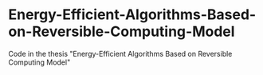 # Energy-Efficient-Algorithms-Based-on-Reversible-Computing-Model
Code in the thesis "Energy-Efficient Algorithms Based on Reversible Computing Model"
